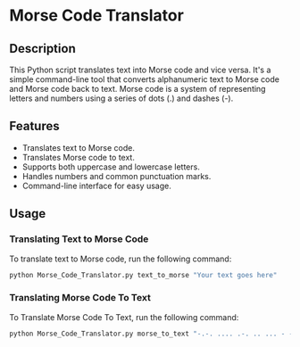 # Morse Code Translator

## Description

This Python script translates text into Morse code and vice versa. It's a simple command-line tool that converts alphanumeric text to Morse code and Morse code back to text. Morse code is a system of representing letters and numbers using a series of dots (.) and dashes (-).

## Features

- Translates text to Morse code.
- Translates Morse code to text.
- Supports both uppercase and lowercase letters.
- Handles numbers and common punctuation marks.
- Command-line interface for easy usage.

## Usage

### Translating Text to Morse Code

To translate text to Morse code, run the following command:

```bash
python Morse_Code_Translator.py text_to_morse "Your text goes here"
```

### Translating Morse Code To Text

To  Translate Morse Code To Text, run the following command:

```bash 
python Morse_Code_Translator.py morse_to_text "-.-. .... .-. .. ... - -- .- ..."
